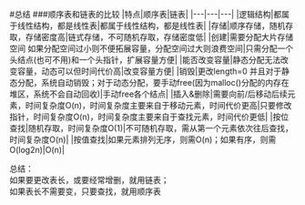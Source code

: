 #总结
###顺序表和链表的比较
|特点|顺序表|链表|
|---|---|---|
|逻辑结构|都属于线性结构，都是线性表|都属于线性结构，都是线性表|
|存储|顺序存储，随机存取，存储密度高|链式存储，不可随机存取，存储密度低|
|创建|需要分配大片存储空间 如果分配空间过小则不便拓展容量，分配空间过大则浪费空间|只需分配一个头结点(也可不用)和一个头指针，扩展容量方便|
|能否改变容量|静态分配无法改变容量，动态可以但时间代价高|改变容量方便|
|销毁|更改length=0 并且对于静态分配，系统自动销毁；对于动态分配，要手动free(因为malloc()分配的内存在堆区，系统不会自动回收)|手动free各个结点|
|插入&删除|需要向前/后移动后续元素，时间复杂度O(n)，时间复杂度主要来自于移动元素，时间代价更高|只要修改指针，时间复杂度O(n)，时间复杂度主要来自于查找元素，时间代价更低|
|按位查找|随机存取，时间复杂度O(1)|不可随机存取，需从第一个元素依次往后查找，时间复杂度O(n)|
|按值查找|如果元素排列无序，则需O(n)；如果有序，则需O(log2n)|O(n)|

总结：  
如果要更改表长，或要经常增删，就用链表；  
如果表长不需要变，只要查找，就用顺序表